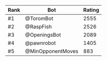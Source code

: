 Rank|Bot|Rating
---|---|---
#1|@ToromBot|2555
#2|@RaspFish|2526
#3|@OpeningsBot|2089
#4|@pawnrobot|1405
#5|@MinOpponentMoves|883
